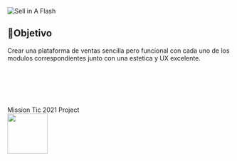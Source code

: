 ![Sell in A Flash](https://user-images.githubusercontent.com/15638221/133907090-3ec2b0ed-390e-4fd2-9c00-f34f9b104c29.png)
## :rocket:Objetivo
<p>Crear una plataforma de ventas sencilla pero funcional con cada uno de los modulos correspondientes junto con una estetica y UX excelente.</p>
<br><br><br><br><br>
Mission Tic 2021 Project<br>
<img src="https://user-images.githubusercontent.com/15638221/133898137-b82cb2af-54f6-4330-bbbf-327f69d6ef40.png" width="90" height="90">
